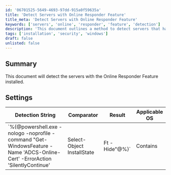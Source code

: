 ```yaml
---
id: '06701525-5649-4693-97dd-915a0f59635a'
title: 'Detect Servers with Online Responder Feature'
title_meta: 'Detect Servers with Online Responder Feature'
keywords: ['servers', 'online', 'responder', 'feature', 'detection']
description: 'This document outlines a method to detect servers that have the Online Responder Feature installed using a PowerShell command. It provides a summary of the detection process and the applicable operating systems.'
tags: ['installation', 'security', 'windows']
draft: false
unlisted: false
---
```


## Summary

This document will detect the servers with the Online Responder Feature installed.

## Settings

| Detection String                                                                                                                                             | Comparator | Result   | Applicable OS |
|-------------------------------------------------------------------------------------------------------------------------------------------------------------|------------|----------|----------------|
| `%\{@powershell.exe -nologo -noprofile -command "Get-WindowsFeature -Name 'ADCS-Online-Cert' -ErrorAction 'SilentlyContinue' | Select-Object InstallState | Ft -Hide"@%}` | Contains   | Installed | Windows        |


